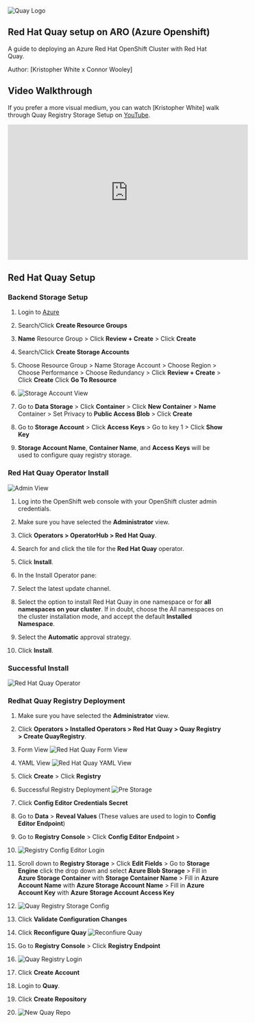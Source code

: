 ![Quay Logo](./images/redhat-quay-logo.png)

## Red Hat Quay setup on ARO (Azure Openshift)
A guide to deploying an Azure Red Hat OpenShift Cluster with Red Hat Quay.

Author: [Kristopher White x Connor Wooley]

## Video Walkthrough

If you prefer a more visual medium, you can watch [Kristopher White] walk through Quay Registry Storage Setup on [YouTube]([https://youtu.be/iifsB-uuEFc](https://youtu.be/yMmSrx4hN70)).

<iframe width="560" height="315" src="https://www.youtube.com/embed/yMmSrx4hN70" title="YouTube video player" frameborder="0" allow="accelerometer; autoplay; clipboard-write; encrypted-media; gyroscope; picture-in-picture" allowfullscreen></iframe>

## Red Hat Quay Setup

### Backend Storage Setup

1. Login to [Azure](https://portal.azure.com/)

1. Search/Click **Create Resource Groups**

1. **Name** Resource Group > Click **Review + Create** > Click **Create**

1. Search/Click **Create Storage Accounts**

1. Choose Resource Group > Name Storage Account > Choose Region > Choose Performance > Choose Redundancy > Click **Review + Create** > Click **Create** Click **Go To Resource**

1. ![Storage Account View](./images/storage-account-viewv2.PNG)

1. Go to **Data Storage** > Click **Container** > Click **New Container** > **Name** Container > Set Privacy to **Public Access Blob** > Click **Create**

1. Go to **Storage Account** > Click **Access Keys** > Go to key 1 > Click **Show Key**

1. **Storage Account Name**, **Container Name**, and **Access Keys** will be used to configure quay registry storage.

### Red Hat Quay Operator Install
![Admin View](./images/admin-view.png)

1. Log into the OpenShift web console with your OpenShift cluster admin credentials.

1. Make sure you have selected the **Administrator** view.

1. Click **Operators > OperatorHub > Red Hat Quay**.

1. Search for and click the tile for the **Red Hat Quay** operator.

1. Click **Install**.

1. In the Install Operator pane:

1. Select the latest update channel.

1. Select the option to install Red Hat Quay in one namespace or for **all namespaces on your cluster**. If in doubt, choose the All namespaces on the cluster installation mode, and accept the default **Installed Namespace**.

1. Select the **Automatic** approval strategy.

1. Click **Install**.

### Successful Install

![Red Hat Quay Operator](./images/successful-quay-installv2.PNG)

### Redhat Quay Registry Deployment

1. Make sure you have selected the **Administrator** view.

1. Click **Operators > Installed Operators > Red Hat Quay > Quay Registry > Create QuayRegistry**.

1. Form View ![Red Hat Quay Form View](./images/quay-form-view.PNG)

1. YAML View ![Red Hat Quay YAML View](./images/quay-yaml-view.PNG)

1. Click **Create** > Click **Registry**

1. Successful Registry Deployment ![Pre Storage](./images/quay-pre-storage-view.PNG)

1. Click **Config Editor Credentials Secret**

1. Go to **Data** > **Reveal Values** (These values are used to login to **Config Editor Endpoint**)

1. Go to **Registry Console** > Click **Config Editor Endpoint** >

1. ![Registry Config Editor Login](./images/registry-config-editor-sign-in.PNG)

1. Scroll down to **Registry Storage** > Click **Edit Fields** > Go to **Storage Engine** click the drop down and select **Azure Blob Storage** > Fill in **Azure Storage Container** with **Storage Container Name** > Fill in **Azure Account Name** with **Azure Storage Account Name** > Fill in **Azure Account Key** with **Azure Storage Account Access Key**

1. ![Quay Registry Storage Config](./images/quay-registry-storagev2.png)

1. Click **Validate Configuration Changes**

1. Click **Reconfigure Quay** ![Reconfiure Quay](./images/reconfig-quay.PNG)

1. Go to **Registry Console** > Click **Registry Endpoint**

1. ![Quay Registry Login](./images/quay-registry-login.PNG)

1. Click **Create Account**

1. Login to **Quay**. 

1. Click **Create Repository**

1. ![New Quay Repo](./images/quay-new-repo.PNG)
